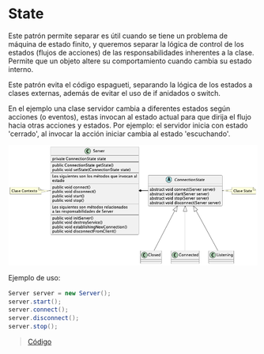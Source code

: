 # State

Este patrón permite separar es útil cuando se tiene un problema de máquina de estado finito,
y queremos separar la lógica de control de los estados (flujos de acciones) de 
las responsabilidades inherentes a la clase.
Permite que un objeto altere su comportamiento cuando cambia su estado interno. 

Este patrón evita el código espagueti, separando la lógica de los estados a clases externas,
además de evitar el uso de if anidados o switch.

En el ejemplo una clase servidor cambia a diferentes estados según acciones (o eventos),
estas invocan al estado actual para que dirija el flujo hacia otras acciones y estados.
Por ejemplo: el servidor inicia con estado 'cerrado', al invocar la acción iniciar cambia al estado 'escuchando'.

![state](https://raw.githubusercontent.com/sauljabin/java-design-patterns/main/plantuml/behavioral/state.png)

Ejemplo de uso:

```java
Server server = new Server();
server.start();
server.connect();
server.disconnect();
server.stop();
```

> [Código](https://github.com/sauljabin/java-design-patterns/tree/main/src/main/java/pattern/behavioral/state)